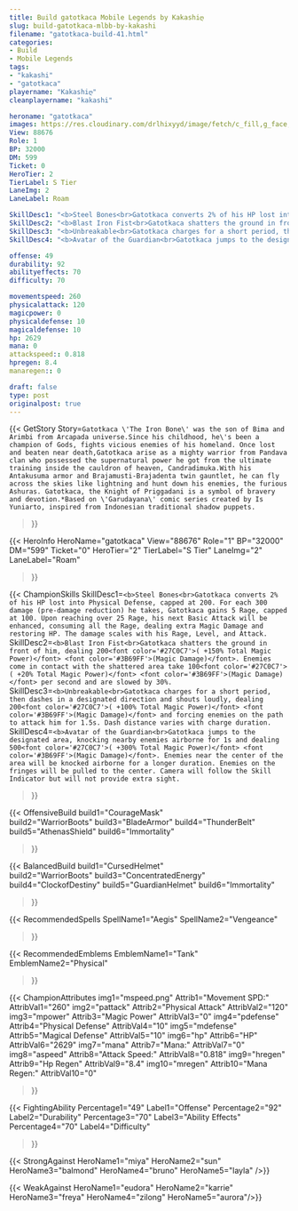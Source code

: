 ```yaml
---
title: Build gatotkaca Mobile Legends by Kakashiღ
slug: build-gatotkaca-mlbb-by-kakashi
filename: "gatotkaca-build-41.html"
categories: 
- Build 
- Mobile Legends
tags: 
- "kakashi"
- "gatotkaca"
playername: "Kakashiღ"
cleanplayername: "kakashi"

heroname: "gatotkaca"
images: https://res.cloudinary.com/drlhixyyd/image/fetch/c_fill,g_face,f_auto/https://cdn2-build.mobagenie.my.id/p/images/banner/full/gatotkaca.jpg
View: 88676 
Role: 1 
BP: 32000
DM: 599 
Ticket: 0 
HeroTier: 2 
TierLabel: S Tier 
LaneImg: 2
LaneLabel: Roam 

SkillDesc1: "<b>Steel Bones<br>Gatotkaca converts 2% of his HP lost into Physical Defense, capped at 200. For each 300 damage (pre-damage reduction) he takes, Gatotkaca gains 5 Rage, capped at 100. Upon reaching over 25 Rage, his next Basic Attack will be enhanced, consuming all the Rage, dealing extra Magic Damage and restoring HP. The damage scales with his Rage, Level, and Attack."   
SkillDesc2: "<b>Blast Iron Fist<br>Gatotkaca shatters the ground in front of him, dealing 200<font color='#27C0C7'>( +150% Total Magic Power)</font> <font color='#3B69FF'>(Magic Damage)</font>. Enemies come in contact with the shattered area take 100<font color='#27C0C7'>( +20% Total Magic Power)</font> <font color='#3B69FF'>(Magic Damage)</font> per second and are slowed by 30%. "   
SkillDesc3: "<b>Unbreakable<br>Gatotkaca charges for a short period, then dashes in a designated direction and shouts loudly, dealing 200<font color='#27C0C7'>( +100% Total Magic Power)</font> <font color='#3B69FF'>(Magic Damage)</font> and forcing enemies on the path to attack him for 1.5s. Dash distance varies with charge duration."   
SkillDesc4: "<b>Avatar of the Guardian<br>Gatotkaca jumps to the designated area, knocking nearby enemies airborne for 1s and dealing 500<font color='#27C0C7'>( +300% Total Magic Power)</font> <font color='#3B69FF'>(Magic Damage)</font>. Enemies near the center of the area will be knocked airborne for a longer duration. Enemies on the fringes will be pulled to the center. Camera will follow the Skill Indicator but will not provide extra sight."  

offense: 49 
durability: 92 
abilityeffects: 70 
difficulty: 70 

movementspeed: 260
physicalattack: 120
magicpower: 0
physicaldefense: 10
magicaldefense: 10
hp: 2629
mana: 0
attackspeed:: 0.818
hpregen: 8.4
manaregen:: 0

draft: false
type: post
originalpost: true
---
```



{{< GetStory 
Story=` Gatotkaca \'The Iron Bone\' was the son of Bima and Arimbi from Arcapada universe.Since his childhood, he\'s been a champion of Gods, fights vicious enemies of his homeland. Once lost and beaten near death,Gatotkaca arise as a mighty warrior from Pandava clan who possessed the supernatural power he got from the ultimate training inside the cauldron of heaven, Candradimuka.With his Antakusuma armor and Brajamusti-Brajadenta twin gauntlet, he can fly across the skies like lightning and hunt down his enemies, the furious Ashuras. Gatotkaca, the Knight of Priggadani is a symbol of bravery and devotion.*Based on \'Garudayana\' comic series created by Is Yuniarto, inspired from Indonesian traditional shadow puppets. ` 
>}}

{{< HeroInfo 
HeroName="gatotkaca" 
View="88676" 
Role="1" 
BP="32000" 
DM="599" 
Ticket="0" 
HeroTier="2" 
TierLabel="S Tier" 
LaneImg="2" 
LaneLabel="Roam" 
>}}
 
{{< ChampionSkills 
SkillDesc1=`<b>Steel Bones<br>Gatotkaca converts 2% of his HP lost into Physical Defense, capped at 200. For each 300 damage (pre-damage reduction) he takes, Gatotkaca gains 5 Rage, capped at 100. Upon reaching over 25 Rage, his next Basic Attack will be enhanced, consuming all the Rage, dealing extra Magic Damage and restoring HP. The damage scales with his Rage, Level, and Attack.`   
SkillDesc2=`<b>Blast Iron Fist<br>Gatotkaca shatters the ground in front of him, dealing 200<font color='#27C0C7'>( +150% Total Magic Power)</font> <font color='#3B69FF'>(Magic Damage)</font>. Enemies come in contact with the shattered area take 100<font color='#27C0C7'>( +20% Total Magic Power)</font> <font color='#3B69FF'>(Magic Damage)</font> per second and are slowed by 30%. `   
SkillDesc3=`<b>Unbreakable<br>Gatotkaca charges for a short period, then dashes in a designated direction and shouts loudly, dealing 200<font color='#27C0C7'>( +100% Total Magic Power)</font> <font color='#3B69FF'>(Magic Damage)</font> and forcing enemies on the path to attack him for 1.5s. Dash distance varies with charge duration.`   
SkillDesc4=`<b>Avatar of the Guardian<br>Gatotkaca jumps to the designated area, knocking nearby enemies airborne for 1s and dealing 500<font color='#27C0C7'>( +300% Total Magic Power)</font> <font color='#3B69FF'>(Magic Damage)</font>. Enemies near the center of the area will be knocked airborne for a longer duration. Enemies on the fringes will be pulled to the center. Camera will follow the Skill Indicator but will not provide extra sight.`   
>}}

{{< OffensiveBuild 
build1="CourageMask"  
build2="WarriorBoots" 
build3="BladeArmor" 
build4="ThunderBelt" 
build5="AthenasShield" 
build6="Immortality" 
>}} 

{{< BalancedBuild 
build1="CursedHelmet"  
build2="WarriorBoots" 
build3="ConcentratedEnergy" 
build4="ClockofDestiny" 
build5="GuardianHelmet" 
build6="Immortality" 
>}}


{{< RecommendedSpells 
SpellName1="Aegis" 
SpellName2="Vengeance" 
>}}  

{{< RecommendedEmblems 
EmblemName1="Tank" 
EmblemName2="Physical" 
>}}   


{{< ChampionAttributes
img1="mspeed.png" Attrib1="Movement SPD:" AttribVal1="260"
img2="pattack" Attrib2="Physical Attack" AttribVal2="120"
img3="mpower" Attrib3="Magic Power" AttribVal3="0"
img4="pdefense" Attrib4="Physical Defense" AttribVal4="10"
img5="mdefense" Attrib5="Magical Defense" AttribVal5="10"
img6="hp" Attrib6="HP" AttribVal6="2629"
img7="mana" Attrib7="Mana:" AttribVal7="0"
img8="aspeed" Attrib8="Attack Speed:" AttribVal8="0.818"
img9="hregen" Attrib9="Hp Regen" AttribVal9="8.4"
img10="mregen" Attrib10="Mana Regen:" AttribVal10="0"
>}}


{{< FightingAbility
Percentage1="49" Label1="Offense"
Percentage2="92" Label2="Durability"
Percentage3="70" Label3="Ability Effects"
Percentage4="70" Label4="Difficulty"
 >}}

{{< StrongAgainst 
HeroName1="miya"
HeroName2="sun"
HeroName3="balmond"
HeroName4="bruno"
HeroName5="layla"
/>}}

{{< WeakAgainst
HeroName1="eudora"
HeroName2="karrie"
HeroName3="freya"
HeroName4="zilong"
HeroName5="aurora"/>}}
